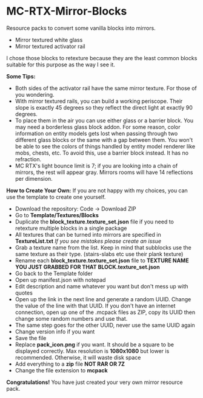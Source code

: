 # MC-RTX-Mirror-Blocks
Resource packs to convert some vanilla blocks into mirrors.

- Mirror textured white glass
- Mirror textured activator rail

I chose those blocks to retexture because they are the least common blocks suitable for this purpose as the way I see it.

**Some Tips:**
- Both sides of the activator rail have the same mirror texture. For those of you wondering.
- With mirror textured rails, you can build a working periscope. Their slope is exactly 45 degrees so they reflect the direct light at exactly 90 degrees.
- To place them in the air you can use either glass or a barrier block. You may need a borderless glass block addon. For some reason, color information on entity models gets lost when passing through two different glass blocks or the same with a gap between them. You won't be able to see the colors of things handled by entity model renderer like mobs, chests, etc. To avoid this, use a barrier block instead. It has no refraction.
- MC RTX's light bounce limit is 7; if you are looking into a chain of mirrors, the rest will appear gray. Mirrors rooms will have 14 reflections per dimension.

**How to Create Your Own:**
If you are not happy with my choices, you can use the template to create one yourself.
- Download the repository: Code -> Download ZIP
- Go to **Template/Textures/Blocks**
- Duplicate the **block_texture.texture_set.json** file if you need to retexture multiple blocks in a single package
- All textures that can be turned into mirrors are specified in **TextureList.txt** _If you see mistakes please create an issue_
- Grab a texture name from the list. Keep in mind that subblocks use the same texture as their type. (stairs-slabs etc use their plank texture)
- Rename each **block_texture.texture_set.json** file to **TEXTURE NAME YOU JUST GRABBED FOR THAT BLOCK.texture_set.json**
- Go back to the Template folder
- Open up manifest.json with notepad
- Edit description and name whatever you want but don't mess up with quotes
- Open up the link in the next line and generate a random UUID. Change the value of the line with that UUID. If you don't have an internet connection, open up one of the .mcpack files as ZIP, copy its UUID then change some random numbers and use that.
- The same step goes for the other UUID, never use the same UUID again
- Change version info if you want
- Save the file
- Replace **pack_icon.png** if you want. It should be a square to be displayed correctly. Max resolution is **1080x1080** but lower is recommended. Otherwise, it will waste disk space
- Add everything to a **zip** file **NOT RAR OR 7Z**
- Change the file extension to **mcpack**

**Congratulations!** You have just created your very own mirror resource pack.
